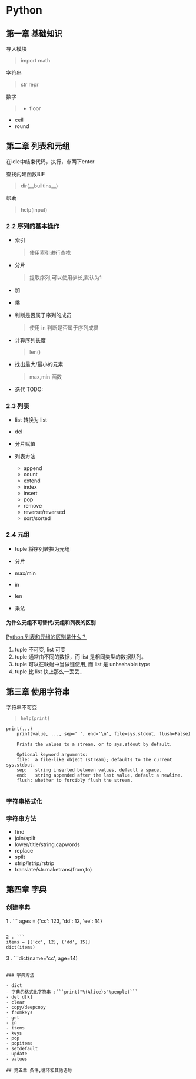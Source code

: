 # Python

## 第一章 基础知识

导入模块

> import math

字符串

> str  repr

数字

> - floor
- ceil
- round


## 第二章 列表和元组

在idle中结束代码，执行，点两下enter

查找内建函数BIF
> dir(\_\_builtins\_\_)

帮助
> help(input)

### 2.2 序列的基本操作

- 索引 
	> 使用索引进行查找 
	
- 分片
	> 提取序列,可以使用步长,默认为1
	
- 加
- 乘
- 判断是否属于序列的成员
	> 使用 in 判断是否属于序列成员

- 计算序列长度
	> len()

- 找出最大/最小的元素
	> max,min 函数
	
- 迭代  TODO:
	

### 2.3 列表

- list 转换为 list
- del 
- 分片赋值

- 列表方法
	- append
	- count
	- extend
	- index
	- insert
	- pop
	- remove
	- reverse/reversed
	- sort/sorted

### 2.4 元组

- tuple 将序列转换为元组

- 分片
- max/min
- in
- len
- 乘法

#### 为什么元组不可替代/元组和列表的区别

[Python 列表和元组的区别是什么？](http://python.jobbole.com/86661/)


1. tuple 不可变, list 可变
2. tuple 通常由不同的数据，而 list 是相同类型的数据队列。
3. tuple 可以在映射中当做键使用, 而 list 是 unhashable type
4. tuple 比 list 快上那么一丢丢..

## 第三章 使用字符串


字符串不可变

> ```help(print)```

```
print(...)
    print(value, ..., sep=' ', end='\n', file=sys.stdout, flush=False)
    
    Prints the values to a stream, or to sys.stdout by default.
    
    Optional keyword arguments:
    file:  a file-like object (stream); defaults to the current sys.stdout.
    sep:   string inserted between values, default a space.
    end:   string appended after the last value, default a newline.
    flush: whether to forcibly flush the stream.
    
```



### 字符串格式化




### 字符串方法


- find
- join/spilt
- lower/title/string.capwords
- replace
- spilt
- strip/lstrip/rstrip
- translate/str.maketrans(from,to)



## 第四章 字典

### 创建字典

1 .  ```
ages = {'cc': 123, 'dd': 12, 'ee': 14}
```

2 . ```
items = [('cc', 12), ('dd', 15)]    
dict(items)
```

3 . ```dict(name='cc', age=14)
```

### 字典方法

- dict
- 字典的格式化字符串 :```print("%(Alice)s"%people)```
- del d[k]
- clear
- copy/deepcopy
- fromkeys
- get
- in
- items
- keys
- pop
- popitems
- setdefault
- update
- values

## 第五章 条件,循环和其他语句











	
	












